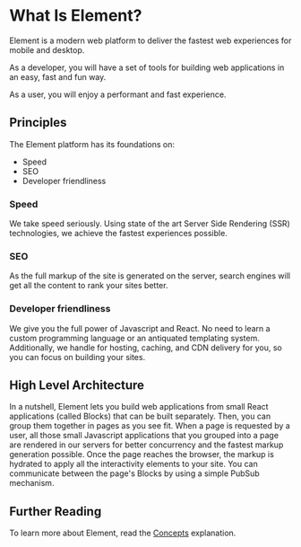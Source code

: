 # What Is Element?

Element is a modern web platform to deliver the fastest web experiences for mobile and desktop.

As a developer, you will have a set of tools for building web applications in an easy, fast and fun way.

As a user, you will enjoy a performant and fast experience.

## Principles

The Element platform has its foundations on:

- Speed
- SEO
- Developer friendliness

### Speed

We take speed seriously. Using state of the art Server Side Rendering (SSR) technologies, we achieve the fastest experiences possible.

### SEO

As the full markup of the site is generated on the server, search engines will get all the content to rank your sites better.

### Developer friendliness

We give you the full power of Javascript and React. No need to learn a custom programming language or an antiquated templating system. Additionally, we
handle for hosting, caching, and CDN delivery for you, so you can focus on building your sites.

## High Level Architecture

In a nutshell, Element lets you build web applications from small React applications (called Blocks) that can be built separately. Then, you can group them
together in pages as you see fit. When a page is requested by a user, all those small Javascript applications that you grouped into a page are rendered in
our servers for better concurrency and the fastest markup generation possible. Once the page reaches the browser, the markup is hydrated to apply all the 
interactivity elements to your site. You can communicate between the page's Blocks by using a simple PubSub mechanism.

## Further Reading

To learn more about Element, read the [Concepts](../explanation/element-concepts) explanation.
